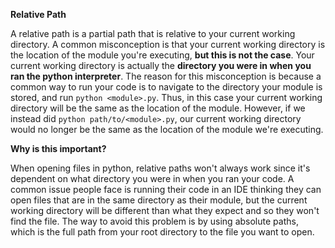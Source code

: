 **Relative Path**

A relative path is a partial path that is relative to your current working directory. A common misconception is that your current working directory is the location of the module you're executing, **but this is not the case**. Your current working directory is actually the **directory you were in when you ran the python interpreter**. The reason for this misconception is because a common way to run your code is to navigate to the directory your module is stored, and run `python <module>.py`. Thus, in this case your current working directory will be the same as the location of the module. However, if we instead did `python path/to/<module>.py`, our current working directory would no longer be the same as the location of the module we're executing.

**Why is this important?**

When opening files in python, relative paths won't always work since it's dependent on what directory you were in when you ran your code. A common issue people face is running their code in an IDE thinking they can open files that are in the same directory as their module, but the current working directory will be different than what they expect and so they won't find the file. The way to avoid this problem is by using absolute paths, which is the full path from your root directory to the file you want to open.
